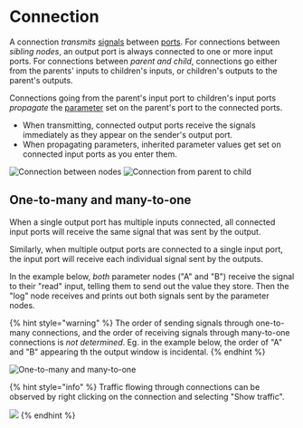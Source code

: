 # Connection

A connection _transmits_ [signals](signal.md) between [ports](port.md). For connections between _sibling nodes_, an output port is always connected to one or more input ports. For connections between _parent and child_, connections go either from the parents' inputs to children's inputs, or children's outputs to the parent's outputs.

Connections going from the parent's input port to children's input ports _propagate_ the [parameter](parameter.md) set on the parent's port to the connected ports.

* When transmitting, connected output ports receive the signals immediately as they appear on the sender's output port.
* When propagating parameters, inherited parameter values get set on connected input ports as you enter them.

![Connection between nodes](<../../.gitbook/assets/Screenshot 2022-07-18 at 13.07.18.png>) ![Connection from parent to child](<../../.gitbook/assets/Screenshot 2022-07-18 at 13.07.18 copy.png>)

## One-to-many and many-to-one

When a single output port has multiple inputs connected, all connected input ports will receive the same signal that was sent by the output.

Similarly, when multiple output ports are connected to a single input port, the input port will receive each individual signal sent by the outputs.

In the example below, _both_ parameter nodes ("A" and "B") receive the signal to their "read" input, telling them to send out the value they store. Then the "log" node receives and prints out both signals sent by the parameter nodes.

{% hint style="warning" %}
The order of sending signals through one-to-many connections, and the order of receiving signals through many-to-one connections is _not determined_. Eg. in the example below, the order of "A" and "B" appearing th the output window is incidental.
{% endhint %}

![One-to-many and many-to-one](<../../.gitbook/assets/Screenshot 2022-06-25 at 13.39.27.png>)

{% hint style="info" %}
Traffic flowing through connections can be observed by right clicking on the connection and selecting "Show traffic".

![](<../../.gitbook/assets/Screenshot 2022-06-25 at 13.59.27.png>)
{% endhint %}
